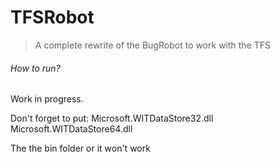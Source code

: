 # TFSRobot
> A complete rewrite of the BugRobot to work with the TFS

###### How to run?

Work in progress.

Don't forget to put:
Microsoft.WITDataStore32.dll
Microsoft.WITDataStore64.dll

The the bin folder or it won't work